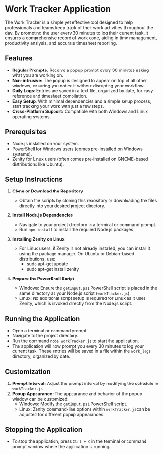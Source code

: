# Work Tracker Application

The Work Tracker is a simple yet effective tool designed to help professionals and teams keep track of their work activities throughout the day. By prompting the user every 30 minutes to log their current task, it ensures a comprehensive record of work done, aiding in time management, productivity analysis, and accurate timesheet reporting.

## Features

- **Regular Prompts:** Receive a popup prompt every 30 minutes asking what you are working on.
- **Non-intrusive:** The popup is designed to appear on top of all other windows, ensuring you notice it without disrupting your workflow.
- **Daily Logs:** Entries are saved in a text file, organized by date, for easy reference and timesheet compilation.
- **Easy Setup:** With minimal dependencies and a simple setup process, start tracking your work with just a few steps.
- **Cross-Platform Support:** Compatible with both Windows and Linux operating systems.

## Prerequisites

- Node.js installed on your system.
- PowerShell for Windows users (comes pre-installed on Windows systems).
- Zenity for Linux users (often comes pre-installed on GNOME-based distributions like Ubuntu).

## Setup Instructions

1. **Clone or Download the Repository**
   - Obtain the scripts by cloning this repository or downloading the files directly into your desired project directory.

2. **Install Node.js Dependencies**
   - Navigate to your project directory in a terminal or command prompt.
   - Run `npm install` to install the required Node.js packages.

3. **Installing Zenity on Linux**
   - For Linux users, if Zenity is not already installed, you can install it using the package manager. On Ubuntu or Debian-based distributions, use:
      - sudo apt-get update
      - sudo apt-get install zenity

4. **Prepare the PowerShell Script**
   - Windows: Ensure the `getInput.ps1` PowerShell script is placed in the same directory as your Node.js script (`workTracker.js`).
   - Linux: No additional script setup is required for Linux as it uses Zenity, which is invoked directly from the Node.js script.

## Running the Application

- Open a terminal or command prompt.
- Navigate to the project directory.
- Run the command `node workTracker.js` to start the application.
- The application will now prompt you every 30 minutes to log your current task. These entries will be saved in a file within the `work_logs` directory, organized by date.

## Customization

1. **Prompt Interval:** Adjust the prompt interval by modifying the schedule in `workTracker.js`
2. **Popup Appearance:** The appearance and behavior of the popup window can be customized:
   - Windows: Modify the `getInput.ps1` PowerShell script.
   - Linux: Zenity command-line options within `workTracker.js`can be adjusted for different popup appearances.

## Stopping the Application

- To stop the application, press `Ctrl + C` in the terminal or command prompt window where the application is running.

